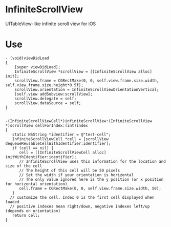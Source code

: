 InfiniteScrollView
==================

UITableView-like infinite scroll view for iOS

Use
===

    - (void)viewDidLoad
    {
        [super viewDidLoad];
        InfiniteScrollView *scrollView = [[InfiniteScrollView alloc] init];
        scrollView.frame = CGRectMake(0, 0, self.view.frame.size.width, self.view.frame.size.height*0.5f);
        scrollView.orientation = InfiniteScrollViewOrientationVertical;
        [self.view addSubview:scrollView];
        scrollView.delegate = self;
        scrollView.dataSource = self;
    }


    -(InfiniteScrollViewCell*)infiniteScrollView:(InfiniteScrollView *)scrollView cellForIndex:(int)index
    {
       static NSString *identifier = @"test-cell";
       InfiniteScrollViewCell *cell = [scrollView dequeueReusableCellWithIdentifier:identifier];
       if (cell == nil) {
          cell = [[InfiniteScrollViewCell alloc] initWithIdentifier:identifier];
          // InfiniteScrollView uses this information for the location and size of the cell
          // The height of this cell will be 50 pixels
          // Set the width if your orientation is horizontal
          // The only value ignored here is the y position (or x position for horizontal orientation)
          cell.frame = CGRectMake(0, 0, self.view.frame.size.width, 50);
       }
      // customize the cell. Index 0 is the first cell displayed when loaded
      // positive indexes mean right/down, negative indexes left/up (depends on orientation)
       return cell;
    }
